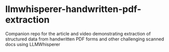 # llmwhisperer-handwritten-pdf-extraction
Companion repo for the article and video demonstrating extraction of structured data from handwritten PDF forms and other challenging scanned docs using LLMWhisperer
